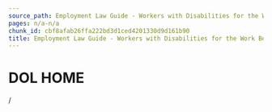 ```yaml
---
source_path: Employment Law Guide - Workers with Disabilities for the Work Being Performed.md
pages: n/a-n/a
chunk_id: cbf8afab26ffa222bd3d1ced4201330d9d161b90
title: Employment Law Guide - Workers with Disabilities for the Work Being Performed
---
```

# DOL HOME

/
